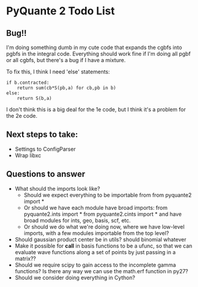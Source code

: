 # PyQuante 2 Todo List

## Bug!!
I'm doing something dumb in my cute code that expands the cgbfs into pgbfs in the integral code.
Everything should work fine if I'm doing all pgbf or all cgbfs, but there's a bug if I have a mixture.

To fix this, I think I need 'else' statements:

    if b.contracted:
        return sum(cb*S(pb,a) for cb,pb in b)
    else:
        return S(b,a)

I don't think this is a big deal for the 1e code, but I think it's a problem for the 2e code.

## Next steps to take:
* Settings to ConfigParser
* Wrap libxc

## Questions to answer
* What should the imports look like? 
    - Should we expect everything to be importable from
      from pyquante2 import *
    - Or should we have each module have broad imports:
        from pyquante2.ints import *
        from pyquante2.cints import *
      and have broad modules for ints, geo, basis, scf, etc.
    - Or should we do what we're doing now, where we have low-level imports, with a few modules
      importable from the top level?
* Should gaussian product center be in utils? should binomial whatever
* Make it possible for __call__ in basis functions to be a ufunc, so that we can evaluate 
  wave functions along a set of points by just passing in a matrix??
* Should we require scipy to gain access to the incomplete gamma functions? Is there any way we
  can use the math.erf function in py27?
* Should we consider doing everything in Cython?


